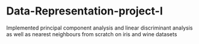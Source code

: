 # Data-Representation-project-I
Implemented principal component analysis and linear discriminant analysis as well as nearest neighbours from scratch on iris and wine datasets 
